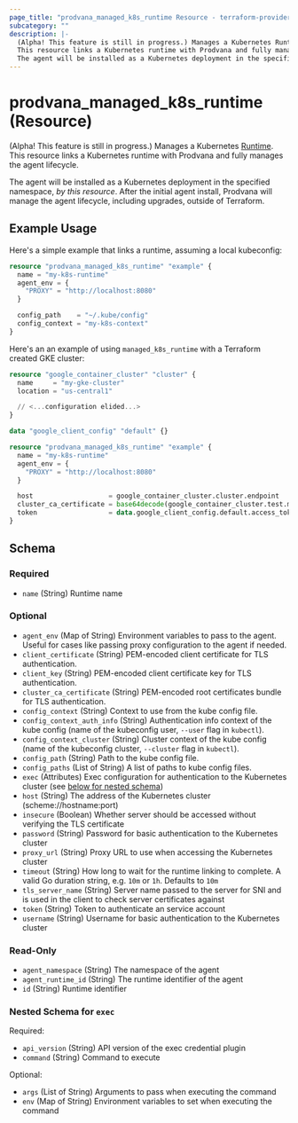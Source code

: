 ```yaml
---
page_title: "prodvana_managed_k8s_runtime Resource - terraform-provider-prodvana"
subcategory: ""
description: |-
  (Alpha! This feature is still in progress.) Manages a Kubernetes Runtime https://docs.prodvana.io/docs/prodvana-concepts#runtime.
  This resource links a Kubernetes runtime with Prodvana and fully manages the agent lifecycle.
  The agent will be installed as a Kubernetes deployment in the specified namespace, by this resource. After the initial agent install, Prodvana will manage the agent lifecycle, including upgrades, outside of Terraform.
---
```


# prodvana_managed_k8s_runtime (Resource)

(Alpha! This feature is still in progress.) Manages a Kubernetes [Runtime](https://docs.prodvana.io/docs/prodvana-concepts#runtime).
This resource links a Kubernetes runtime with Prodvana and fully manages the agent lifecycle.

The agent will be installed as a Kubernetes deployment in the specified namespace, *by this resource*. After the initial agent install, Prodvana will manage the agent lifecycle, including upgrades, outside of Terraform.

## Example Usage

Here's a simple example that links a runtime, assuming a local kubeconfig:

```terraform
resource "prodvana_managed_k8s_runtime" "example" {
  name = "my-k8s-runtime"
  agent_env = {
    "PROXY" = "http://localhost:8080"
  }

  config_path    = "~/.kube/config"
  config_context = "my-k8s-context"
}
```

Here's an an example of using `managed_k8s_runtime` with a Terraform created GKE cluster:

```terraform
resource "google_container_cluster" "cluster" {
  name     = "my-gke-cluster"
  location = "us-central1"

  // <...configuration elided...>
}

data "google_client_config" "default" {}

resource "prodvana_managed_k8s_runtime" "example" {
  name = "my-k8s-runtime"
  agent_env = {
    "PROXY" = "http://localhost:8080"
  }

  host                   = google_container_cluster.cluster.endpoint
  cluster_ca_certificate = base64decode(google_container_cluster.test.master_auth.0.cluster_ca_certificate)
  token                  = data.google_client_config.default.access_token
}
```

<!-- schema generated by tfplugindocs -->
## Schema

### Required

- `name` (String) Runtime name

### Optional

- `agent_env` (Map of String) Environment variables to pass to the agent. Useful for cases like passing proxy configuration to the agent if needed.
- `client_certificate` (String) PEM-encoded client certificate for TLS authentication.
- `client_key` (String) PEM-encoded client certificate key for TLS authentication.
- `cluster_ca_certificate` (String) PEM-encoded root certificates bundle for TLS authentication.
- `config_context` (String) Context to use from the kube config file.
- `config_context_auth_info` (String) Authentication info context of the kube config (name of the kubeconfig user, `--user` flag in `kubectl`).
- `config_context_cluster` (String) Cluster context of the kube config (name of the kubeconfig cluster, `--cluster` flag in `kubectl`).
- `config_path` (String) Path to the kube config file.
- `config_paths` (List of String) A list of paths to kube config files.
- `exec` (Attributes) Exec configuration for authentication to the Kubernetes cluster (see [below for nested schema](#nestedatt--exec))
- `host` (String) The address of the Kubernetes cluster (scheme://hostname:port)
- `insecure` (Boolean) Whether server should be accessed without verifying the TLS certificate
- `password` (String) Password for basic authentication to the Kubernetes cluster
- `proxy_url` (String) Proxy URL to use when accessing the Kubernetes cluster
- `timeout` (String) How long to wait for the runtime linking to complete. A valid Go duration string, e.g. `10m` or `1h`. Defaults to `10m`
- `tls_server_name` (String) Server name passed to the server for SNI and is used in the client to check server certificates against
- `token` (String) Token to authenticate an service account
- `username` (String) Username for basic authentication to the Kubernetes cluster

### Read-Only

- `agent_namespace` (String) The namespace of the agent
- `agent_runtime_id` (String) The runtime identifier of the agent
- `id` (String) Runtime identifier

<a id="nestedatt--exec"></a>
### Nested Schema for `exec`

Required:

- `api_version` (String) API version of the exec credential plugin
- `command` (String) Command to execute

Optional:

- `args` (List of String) Arguments to pass when executing the command
- `env` (Map of String) Environment variables to set when executing the command
